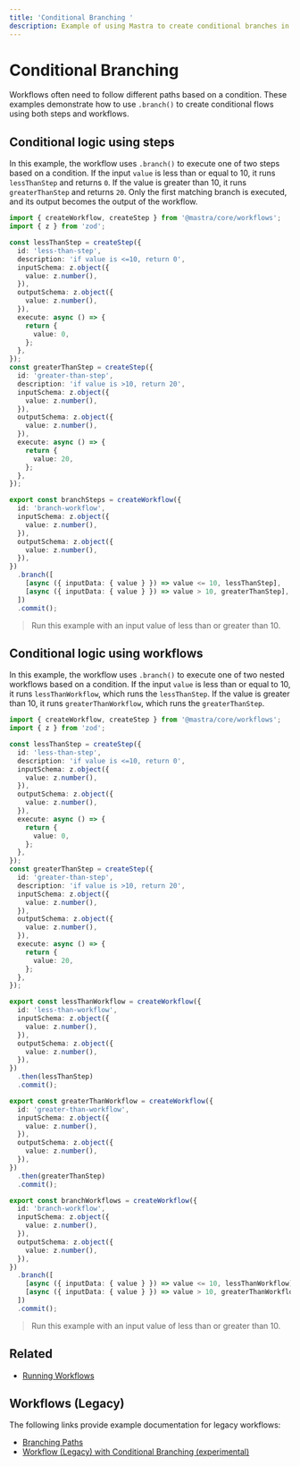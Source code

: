 ```yaml
---
title: 'Conditional Branching '
description: Example of using Mastra to create conditional branches in workflows using the `branch` statement .
---
```


# Conditional Branching

Workflows often need to follow different paths based on a condition. These examples demonstrate how to use `.branch()` to create conditional flows using both steps and workflows.

## Conditional logic using steps

In this example, the workflow uses `.branch()` to execute one of two steps based on a condition. If the input `value` is less than or equal to 10, it runs `lessThanStep` and returns `0`. If the value is greater than 10, it runs `greaterThanStep` and returns `20`. Only the first matching branch is executed, and its output becomes the output of the workflow.

```typescript filename="src/mastra/workflows/example-branch-steps.ts" showLineNumbers copy
import { createWorkflow, createStep } from '@mastra/core/workflows';
import { z } from 'zod';

const lessThanStep = createStep({
  id: 'less-than-step',
  description: 'if value is <=10, return 0',
  inputSchema: z.object({
    value: z.number(),
  }),
  outputSchema: z.object({
    value: z.number(),
  }),
  execute: async () => {
    return {
      value: 0,
    };
  },
});
const greaterThanStep = createStep({
  id: 'greater-than-step',
  description: 'if value is >10, return 20',
  inputSchema: z.object({
    value: z.number(),
  }),
  outputSchema: z.object({
    value: z.number(),
  }),
  execute: async () => {
    return {
      value: 20,
    };
  },
});

export const branchSteps = createWorkflow({
  id: 'branch-workflow',
  inputSchema: z.object({
    value: z.number(),
  }),
  outputSchema: z.object({
    value: z.number(),
  }),
})
  .branch([
    [async ({ inputData: { value } }) => value <= 10, lessThanStep],
    [async ({ inputData: { value } }) => value > 10, greaterThanStep],
  ])
  .commit();
```

> Run this example with an input value of less than or greater than 10.

## Conditional logic using workflows

In this example, the workflow uses `.branch()` to execute one of two nested workflows based on a condition. If the input `value` is less than or equal to 10, it runs `lessThanWorkflow`, which runs the `lessThanStep`. If the value is greater than 10, it runs `greaterThanWorkflow`, which runs the `greaterThanStep`.

```typescript filename="src/mastra/workflows/example-branch-workflows.ts" showLineNumbers copy
import { createWorkflow, createStep } from '@mastra/core/workflows';
import { z } from 'zod';

const lessThanStep = createStep({
  id: 'less-than-step',
  description: 'if value is <=10, return 0',
  inputSchema: z.object({
    value: z.number(),
  }),
  outputSchema: z.object({
    value: z.number(),
  }),
  execute: async () => {
    return {
      value: 0,
    };
  },
});
const greaterThanStep = createStep({
  id: 'greater-than-step',
  description: 'if value is >10, return 20',
  inputSchema: z.object({
    value: z.number(),
  }),
  outputSchema: z.object({
    value: z.number(),
  }),
  execute: async () => {
    return {
      value: 20,
    };
  },
});

export const lessThanWorkflow = createWorkflow({
  id: 'less-than-workflow',
  inputSchema: z.object({
    value: z.number(),
  }),
  outputSchema: z.object({
    value: z.number(),
  }),
})
  .then(lessThanStep)
  .commit();

export const greaterThanWorkflow = createWorkflow({
  id: 'greater-than-workflow',
  inputSchema: z.object({
    value: z.number(),
  }),
  outputSchema: z.object({
    value: z.number(),
  }),
})
  .then(greaterThanStep)
  .commit();

export const branchWorkflows = createWorkflow({
  id: 'branch-workflow',
  inputSchema: z.object({
    value: z.number(),
  }),
  outputSchema: z.object({
    value: z.number(),
  }),
})
  .branch([
    [async ({ inputData: { value } }) => value <= 10, lessThanWorkflow],
    [async ({ inputData: { value } }) => value > 10, greaterThanWorkflow],
  ])
  .commit();
```

> Run this example with an input value of less than or greater than 10.

## Related

- [Running Workflows](./running-workflows)

## Workflows (Legacy)

The following links provide example documentation for legacy workflows:

- [Branching Paths](/examples/workflows_legacy/branching-paths)
- [Workflow (Legacy) with Conditional Branching (experimental)](/examples/workflows_legacy/conditional-branching)
